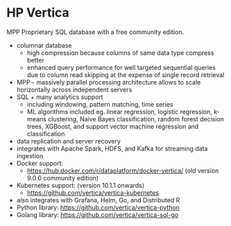 # HP Vertica

MPP Proprietary SQL database with a free community edition.

- columnar database
  - high compression because columns of same data type compress better
  - enhanced query performance for well targeted sequential queries due to column read skipping at the expense of single record retrieval
- MPP - massively parallel processing architecture allows to scale horizontally across independent servers
- SQL + many analytics support
  - including windowing, pattern matching, time series
  - ML algorithms included eg. linear regression, logistic regression, k-means clustering, Naive Bayes classification,
    random forest decision trees, XGBoost, and support vector machine regression and classification
- data replication and server recovery
- integrates with Apache Spark, HDFS, and Kafka for streaming data ingestion
- Docker support:
  - https://hub.docker.com/r/dataplatform/docker-vertica/ (old version 9.0.0 community edition)
- Kubernetes support: (version 10.1.1 onwards)
  - https://github.com/vertica/vertica-kubernetes
- also integrates with Grafana, Helm, Go, and Distributed R
- Python library: https://github.com/vertica/vertica-python
- Golang library: https://github.com/vertica/vertica-sql-go
